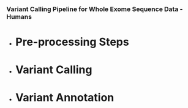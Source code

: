 ### Variant Calling Pipeline for Whole Exome Sequence Data - Humans
* # Pre-processing Steps
* # Variant Calling
* # Variant Annotation
